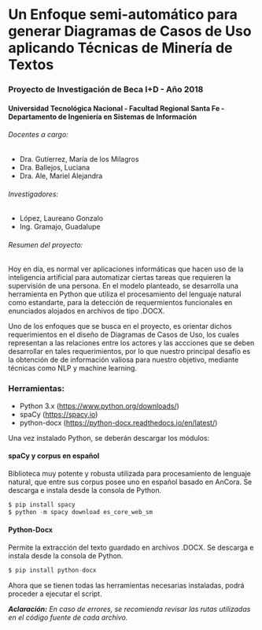 # Un Enfoque semi-automático para generar Diagramas de Casos de Uso aplicando Técnicas de Minería de Textos
### Proyecto de Investigación de Beca I+D - Año 2018
#### Universidad Tecnológica Nacional - Facultad Regional Santa Fe - Departamento de Ingeniería en Sistemas de Información

###### Docentes a cargo:
- Dra. Gutíerrez, María de los Milagros
- Dra. Ballejos, Luciana
- Dra. Ale, Mariel Alejandra

###### Investigadores:
- López, Laureano Gonzalo
- Ing. Gramajo, Guadalupe

###### Resumen del proyecto:
Hoy en día, es normal ver aplicaciones informáticas que hacen uso de la inteligencia artificial para automatizar ciertas tareas que requieren la supervisión de una persona. En el modelo planteado, se desarrolla una herramienta en Python que utiliza el procesamiento del lenguaje natural como estandarte, para la detección de requermientos funcionales en enunciados alojados en archivos de tipo .DOCX.

Uno de los enfoques que se busca en el proyecto, es orientar dichos requerimientos en el diseño de Diagramas de Casos de Uso, los cuales representan a las relaciones entre los actores y las accciones que se deben desarrollar en tales requerimientos, por lo que nuestro principal desafío es la obtención de de información valiosa para nuestro objetivo, mediante técnicas como NLP y machine learning.

### Herramientas:
- Python 3.x (https://www.python.org/downloads/)
- spaCy (https://spacy.io)
- python-docx (https://python-docx.readthedocs.io/en/latest/)

Una vez instalado Python, se deberán descargar los módulos:

#### spaCy y corpus en español
Biblioteca muy potente y robusta utilizada para procesamiento de lenguaje natural, que entre sus corpus posee uno en español basado en AnCora. Se descarga e instala desde la consola de Python.
```python
$ pip install spacy
$ python -m spacy download es_core_web_sm
```

#### Python-Docx
Permite la extracción del texto guardado en archivos .DOCX. Se descarga e instala desde la consola de Python.
```python
$ pip install python-docx
```

Ahora que se tienen todas las herramientas necesarias instaladas, podrá proceder a ejecutar el script.

***Aclaración:** En caso de errores, se recomienda revisar las rutas utilizadas en el código fuente de cada archivo.*

